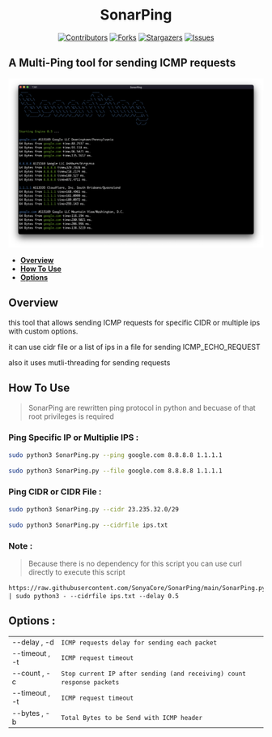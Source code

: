 <div align="center"> <h1> SonarPing </h1>

[![Contributors][contributors-shield]][contributors-url]
[![Forks][forks-shield]][forks-url]
[![Stargazers][stars-shield]][stars-url]
[![Issues][issues-shield]][issues-url]

</div>

##  A Multi-Ping tool for sending ICMP requests

![Sample](contents/Screenshot1.png)

- [**Overview**](#overview)
- [**How To Use**](#howtouse)
- [**Options**](#options)



## Overview

this tool that allows sending ICMP requests for specific CIDR or multiple ips with custom options.

it can use cidr file or a list of ips in a file for sending ICMP_ECHO_REQUEST

also it uses mutli-threading for sending requests


## How To Use
> SonarPing are rewritten ping protocol in python and becuase of that root privileges is required

### Ping Specific IP or Multiplie IPS :
```bash
sudo python3 SonarPing.py --ping google.com 8.8.8.8 1.1.1.1
```
```bash
sudo python3 SonarPing.py --file google.com 8.8.8.8 1.1.1.1
```
### Ping CIDR or CIDR File :
```bash
sudo python3 SonarPing.py --cidr 23.235.32.0/29
```
```bash
sudo python3 SonarPing.py --cidrfile ips.txt
```
### Note :
> Because there is no dependency for this script you can use curl directly to execute this script
```ash
https://raw.githubusercontent.com/SonyaCore/SonarPing/main/SonarPing.py | sudo python3 - --cidrfile ips.txt --delay 0.5
```

## Options :

|                |                               |
|----------------|-------------------------------|
|--delay , -d    |`ICMP requests delay for sending each packet`            |
|--timeout , -t  |`ICMP request timeout`            |
|--count , -c    |`Stop current IP after sending (and receiving) count response packets`|
|--timeout , -t  |`ICMP request timeout`            |
|--bytes , -b    | `Total Bytes to be Send with ICMP header` |


[contributors-shield]: https://img.shields.io/github/contributors/SonyaCore/SonarPing?style=flat&logo=appveyorg
[contributors-url]: https://github.com/SonyaCore/SonarPing/graphs/contributors
[forks-shield]: https://img.shields.io/github/forks/SonyaCore/SonarPing?style=flat&logo=appveyorg
[forks-url]: https://github.com/SonyaCore/SonarPing/network/members
[stars-shield]: https://img.shields.io/github/stars/SonyaCore/SonarPing?style=flat&logo=appveyorg
[stars-url]: https://github.com/SonyaCore/SonarPing/stargazers
[issues-shield]: https://img.shields.io/github/issues/SonyaCore/SonarPing?style=flat&logo=appveyorg
[issues-url]: https://github.com/SonyaCore/SonarPing/issues